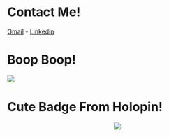 # Contact Me!
<p align="left">
  <a href="mailto:ferdytata60@gmail.com">Gmail</a>
  <a> - </a>
  <a href="https://www.linkedin.com/in/ferdymuhammadiqbal">Linkedin</a>
</p>

# Boop Boop!
<p align="left">
  <a><img align="center" src="https://github-readme-stats.vercel.app/api/top-langs/?username=moonxchicken&layout=compact&theme=radical"/></a>
</p>

# Cute Badge From Holopin!
<p align="center">
  <a href="https://holopin.io/@moonchicken">
    <img align="center" src="https://holopin.io/api/user/board?user=moonchicken"/>
  </a>
</p>

